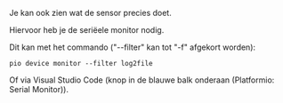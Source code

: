 Je kan ook zien wat de sensor precies doet.

Hiervoor heb je de seriëele monitor nodig.

Dit kan met het commando ("--filter" kan tot "-f" afgekort worden):
```terminal
pio device monitor --filter log2file
```

Of via Visual Studio Code (knop in de blauwe balk onderaan (Platformio: Serial Monitor)).